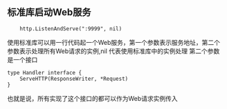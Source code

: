 ## 标准库启动Web服务
```
	http.ListenAndServe(":9999", nil)
```
使用标准库可以用一行代码起一个Web服务，第一个参数表示服务地址，第二个参数表示处理所有Web请求的实例,nil 代表使用标准库中的实例处理
第二个参数是一个接口
```
type Handler interface {
	ServeHTTP(ResponseWriter, *Request)
}
```
也就是说，所有实现了这个接口的都可以作为Web请求实例传入

